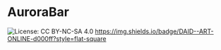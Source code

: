 # AuroraBar
![License: CC BY-NC-SA 4.0](https://img.shields.io/badge/License-CC%20BY--NC--SA%204.0-lightgrey.svg)
https://img.shields.io/badge/DAID--ART-ONLINE-d000ff?style=flat-square
